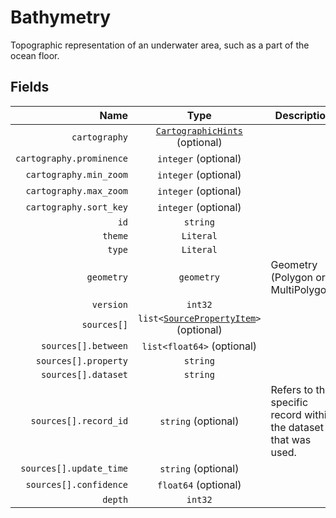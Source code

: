 # Bathymetry

Topographic representation of an underwater area, such as a part of the ocean
floor.

## Fields

| Name | Type | Description |
|-----:|:----:|-------------|
| `cartography` | [`CartographicHints`](TK) (optional) |  |
| `cartography.prominence` | `integer` (optional) |  |
| `cartography.min_zoom` | `integer` (optional) |  |
| `cartography.max_zoom` | `integer` (optional) |  |
| `cartography.sort_key` | `integer` (optional) |  |
| `id` | `string` |  |
| `theme` | `Literal` |  |
| `type` | `Literal` |  |
| `geometry` | `geometry` | Geometry (Polygon or MultiPolygon) |
| `version` | `int32` |  |
| `sources[]` | `list<`[`SourcePropertyItem`](TK)`>` (optional) |  |
| `sources[].between` | `list<float64>` (optional) |  |
| `sources[].property` | `string` |  |
| `sources[].dataset` | `string` |  |
| `sources[].record_id` | `string` (optional) | Refers to the specific record within the dataset that was used. |
| `sources[].update_time` | `string` (optional) |  |
| `sources[].confidence` | `float64` (optional) |  |
| `depth` | `int32` |  |
